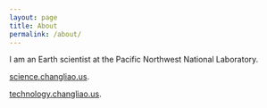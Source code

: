 ```yaml
---
layout: page
title: About
permalink: /about/
---
```

I am an Earth scientist at the Pacific Northwest National Laboratory.



[science.changliao.us](http://science.changliao.us).

[technology.changliao.us](http://technology.changliao.us).